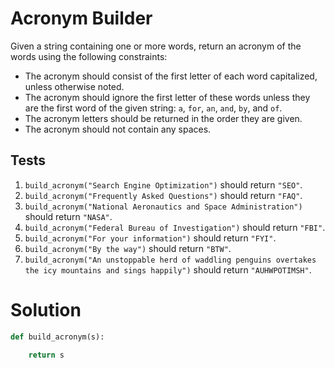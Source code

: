 # Acronym Builder

Given a string containing one or more words, return an acronym of the words using the following constraints:

- The acronym should consist of the first letter of each word capitalized, unless otherwise noted.
- The acronym should ignore the first letter of these words unless they are the first word of the given string: `a`, `for`, `an`, `and`, `by`, and `of`.
- The acronym letters should be returned in the order they are given.
- The acronym should not contain any spaces.

## Tests

1. `build_acronym("Search Engine Optimization")` should return `"SEO"`.
2. `build_acronym("Frequently Asked Questions")` should return `"FAQ"`.
3. `build_acronym("National Aeronautics and Space Administration")` should return `"NASA"`.
4. `build_acronym("Federal Bureau of Investigation")` should return `"FBI"`.
5. `build_acronym("For your information")` should return `"FYI"`.
6. `build_acronym("By the way")` should return `"BTW"`.
7. `build_acronym("An unstoppable herd of waddling penguins overtakes the icy mountains and sings happily")` should return `"AUHWPOTIMSH"`.

# Solution

```python
def build_acronym(s):

    return s
```
